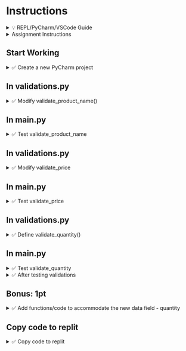 # Instructions

<details>
  <summary>
    💡 REPL/PyCharm/VSCode Guide
  </summary>

  - To toggle commenting, highlight the line(s) and press Ctrl + /
  - To move a statement or block of statements one indent to the right, highlight the statement(s)  press Tab
  - To move a statement or block of statements one indent to the left, highlight the statement(s)  press Shift+Tab
  - Avoid using backspaces or spaces to remove or place indents
  - REPL Comments
    - To ask the instructor a code question, highlight the line(s) of code and press Alt + / and type in your question/issue/comment and click on collapse
    - To view comments placed by the instructor click on the comment icon at the end of any highlighted code
    - If your issue is resolved, click on Resolve to remove the comment
</details>


<details>
  <summary>
    Assignment Instructions
  </summary>

1. This is a part of the project to validate user input to manage product inventory - each product record has four comma separated data elements,
     - Product ID
     - Product Name
     - Product Price
     - Product Quantity 
  2. These validations will be coded in validations.py
</details>

## Start Working

<details>
  <summary>
    ✅ Create a new PyCharm project
  </summary>

- Create a new project in PyCharm and a folder of your choice
- Copy main.py from HW05
- Create a new folder called **cw06**
- Copy the code for the functions below from HW05 into the folder **cw06**
   - functions.py
   - list_functions.py
   - multilist_functions.py
   - validations.py
- Download the data files to the folder **cw06**
   - [products.txt](https://github.com/suchialex/CINS3002-CW06/blob/main/products.txt)
   - [products.csv](https://github.com/suchialex/CINS3002-CW06/blob/main/products.csv)
- Because of this new folder structure, you will have to change your import statements and file open functions with the correct file path
</details>


## In validations.py

<details>
  <summary>
    ✅ Modify validate_product_name()
  </summary>

  Parameters: This function doesn't accept any parameters  
  Return: It returns a string (the validated product name)  
  
  **Description:**  
  The purpose of this function is to ask the user to provide a product name and check if it is a valid name - which is, 
  - all alphabetical characters
  - special characters are allowed
  - no numbers allowed
  - cannot be all spaces
     
  If user enters a valid product name, we format it where the first character of each word is capitalized, and return this formatted valid name to the calling function  
  If the user enters an invalid name, we print `Invalid Product Name` entered, and ask user to provide product name again  
  The whole process is repeated until the user enters a valid product name

<details>
  <summary>🔑 Code Logic</summary>
  
  - Set a flag called valid to False
  - Start a while loop by checking if valid is False
  - Inside the while loop
    - Using an input statement to ask for employee first name, store it in a variable
    - Using the appropriate string methods, check if name is alphabetical with special characters
    - 💡 One way to do this is to use a for loop and count the number of digits (similar to validating employee last name)
    - 💡 Another way is to use any() function
      - If yes, set valid to True
      - If not, print `Invalid Product Name Entered`
  Outside the while loop, (the product name is valid, if you made it out of the while loop)
  - Format product name to where the first letter of each word is capitalized and the rest of them are lowercase
  - Return this formatted product name
</details>

</details>
  



## In main.py

<details>
  <summary>
    ✅ Test validate_product_name
  </summary>

  - Comment out any code inside main body
  - call validate_product_name and store in a variable (may have to import the appropriate module)
  - print this variable and test code

<details>
  <summary>📜 Testing</summary>

- If the user enters samsung2 the output must be Invalid Product Name Entered
- If the user enters Microsoft's Headset, it is valid input

</details>

</details>


## In validations.py

<details>
  <summary>✅ Modify validate_price</summary>

- Price
  - must be numeric
  - cannot be special characters other than .
  - cannot have any alphabetic characters
- Keep asking the user to provide price, until a valid price is provided
- Return valid price

<details>
  <summary>🔑 Code Logic</summary>
  
  - Set a flag called valid to False
  - Start a while loop by checking if valid is False
  - Inside the while loop
    - Using an input statement to ask for price, store it in a variable
  - Using the appropriate string methods, check if price is only numeric, may contain only `.` and no alphabetic characters
    - 💡 One way to do this is to replace the . with "" and then check if the resultant string is all numeric, if yes, valid is True else print `Invalid Price Entered`
    - 💡 Another way is to use a try block and convert the input to a float, if exception is raised, valid is False and print `Invalid Price Entered`, in else block valid is True
  - Outside the while loop, (the price is valid if you made it out of the while loop)
  - Return this valid price
</details>
  
</details> 

## In main.py
<details>
  <summary>
    ✅ Test validate_price
  </summary>
  
  - You may comment out other validate functions if they are working correctly
  - call validate_price store in a variable
  - print the above variable and test code with the test cases provided

<details>
  <summary>📜 Testing</summary>

- If the user enters ten thousand, the output must be Invalid Price Entered
- If the user enters $1000, the output must be Invalid Price Entered
- If the user enters 455 or 350.99, those are valid input

</details>

</details>

## In validations.py
<details>
  <summary>
    ✅ Define validate_quantity()
  </summary>

  - This function accepts no parameters and returns an integer
  - Get user input to get product quantity
  - Quantity must be all numeric (no decimal points allowed)
  - Quantity must be between 1 and 100
  - Quantity cannot be all spaces

<details>
  <summary>🔑 Code Logic</summary>

  - Set a flag called valid to False
  - Start a while loop by checking if valid is False
  - Inside the while loop
    - Using an input statement to ask for product quantity, store it in a variable
  - Using the appropriate string methods, check if quantity is
    - only numeric
    - between 0 and 100
    - and is not empty
    - 💡 One way to do this is test if the string has all numeric data (similar to validating employee salary)
  - If yes, set valid to True
  - If not, print Invalid Quantity Entered  
  Outside the while loop, return the quantity
</details>

</details>

## In main.py

<details>
  <summary>
    ✅ Test validate_quantity
  </summary>

  - You may comment out other validate functions if they are working correctly
  - call validate_quantity 
  - print the above variable and see if it is working correctly

<details>
  <summary>📜 Testing</summary>

- If the user enters apple, the output must be Invalid Quantity Entered
- If the user enters 30000 or 35.0, the output must be Invalid Quantity Entered
- If the user enters 66 , the output must be 66

</details>

</details>


<details>
  <summary>
    ✅ After testing validations
  </summary>

  - If all the validation functions execute correctly, **delete all the validate calls from main** and uncomment the call to product_operations
  - Make sure you are importing multilist_functions
  - In add_product() function, after call to validate_price(), add a function call to validate_quantity(), add this as a new element to the product list
  - Execute your code, add the following new product and test if it is added with quantity
    - product name: apple watch
    - product price: $355.89
    - product quantity: 15
  - Modify display_products() to add the quanity at the end, use formatting that best fits the data
</details>

## Bonus: 1pt

<details>
  <summary>
    ✅ Add functions/code to accommodate the new data field - quantity
  </summary>

  - Edit employees.txt to add quantity (choose your values) for each product after its price line
  - In main.py. import list_functions instead of multilist_functions
  - In add_product() function, after call to validate_price(), add a function call to validate_quantity(), add this as a new element to the products list
  - Execute your code, add the following new product and test if it is added with quantity
    - product name: apple watch
    - product price: $355.89
    - product quantity: 15
  - Modify display_products() to add the quanity at the end, use formatting that best fits the data
  - Add a new function update_price() and write code for it using other update functions' code logic
  - Add this to your printed menu options and add the appropriate elif block for update_price
</details>


## Copy code to replit

<details>
  <summary>
    ✅ Copy code to replit
  </summary>
  
  - Copy the contents of functions.py, list_functions.py, multilist_functions.py, validations.py, products.csv products.txt to replit under folder cw06
  - Comment out the existing import statement and code in main function body
  - Copy and paste the import statement and code from main.py in your PyCharm Project
  - Submit the URL on Canvas assignment
</details>



